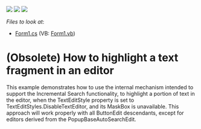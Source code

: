 <!-- default badges list -->
![](https://img.shields.io/endpoint?url=https://codecentral.devexpress.com/api/v1/VersionRange/135298328/21.1.1%2B)
[![](https://img.shields.io/badge/Open_in_DevExpress_Support_Center-FF7200?style=flat-square&logo=DevExpress&logoColor=white)](https://supportcenter.devexpress.com/ticket/details/E1777)
[![](https://img.shields.io/badge/📖_How_to_use_DevExpress_Examples-e9f6fc?style=flat-square)](https://docs.devexpress.com/GeneralInformation/403183)
<!-- default badges end -->
<!-- default file list -->
*Files to look at*:

* [Form1.cs](./CS/HighlightMathcedSample/Form1.cs) (VB: [Form1.vb](./VB/HighlightMathcedSample/Form1.vb))
<!-- default file list end -->
# (Obsolete) How to highlight a text fragment in an editor


<p>This example demonstrates how to use the internal mechanism intended to support the Incremental Search functionality, to highlight a portion of text in the editor, when the TextEditStyle property is set to TextEditStyles.DisableTextEditor, and its MaskBox is unavailable. This approach will work properly with all ButtonEdit descendants, except for editors derived from the PopupBaseAutoSearchEdit.</p>

<br/>


